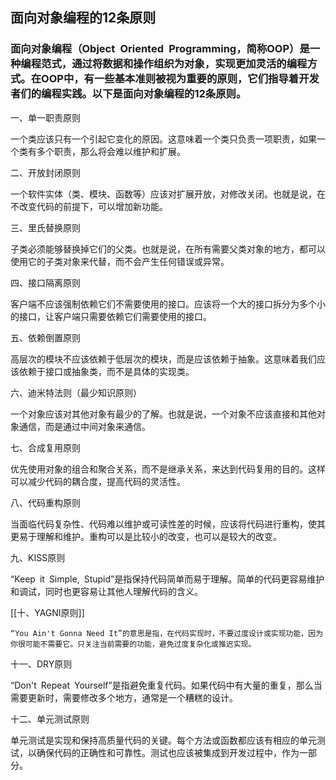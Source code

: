## 面向对象编程的12条原则

### 面向对象编程（Object Oriented Programming，简称OOP）是一种编程范式，通过将数据和操作组织为对象，实现更加灵活的编程方式。在OOP中，有一些基本准则被视为重要的原则，它们指导着开发者们的编程实践。以下是面向对象编程的12条原则。

  

一、单一职责原则

  

一个类应该只有一个引起它变化的原因。这意味着一个类只负责一项职责，如果一个类有多个职责，那么将会难以维护和扩展。

  

二、开放封闭原则

  

一个软件实体（类、模块、函数等）应该对扩展开放，对修改关闭。也就是说，在不改变代码的前提下，可以增加新功能。

  

三、里氏替换原则

  

子类必须能够替换掉它们的父类。也就是说，在所有需要父类对象的地方，都可以使用它的子类对象来代替，而不会产生任何错误或异常。

  

四、接口隔离原则

  

客户端不应该强制依赖它们不需要使用的接口。应该将一个大的接口拆分为多个小的接口，让客户端只需要依赖它们需要使用的接口。

  

五、依赖倒置原则

  

高层次的模块不应该依赖于低层次的模块，而是应该依赖于抽象。这意味着我们应该依赖于接口或抽象类，而不是具体的实现类。

  

六、迪米特法则（最少知识原则）

  

一个对象应该对其他对象有最少的了解。也就是说，一个对象不应该直接和其他对象通信，而是通过中间对象来通信。

  

七、合成复用原则

  

优先使用对象的组合和聚合关系，而不是继承关系，来达到代码复用的目的。这样可以减少代码的耦合度，提高代码的灵活性。

  

八、代码重构原则

  

当面临代码复杂性、代码难以维护或可读性差的时候，应该将代码进行重构，使其更易于理解和维护。重构可以是比较小的改变，也可以是较大的改变。

  

九、KISS原则

  

“Keep it Simple, Stupid”是指保持代码简单而易于理解。简单的代码更容易维护和调试，同时也更容易让其他人理解代码的含义。

  

[[十、YAGNI原则]]

  

    “You Ain't Gonna Need It”的意思是指，在代码实现时，不要过度设计或实现功能，因为你很可能不需要它。只关注当前需要的功能，避免过度复杂化或推迟实现。

  

十一、DRY原则

  

“Don't Repeat Yourself”是指避免重复代码。如果代码中有大量的重复，那么当需要更新时，需要修改多个地方，通常是一个糟糕的设计。

  

十二、单元测试原则

  

单元测试是实现和保持高质量代码的关键。每个方法或函数都应该有相应的单元测试，以确保代码的正确性和可靠性。测试也应该被集成到开发过程中，作为一部分。